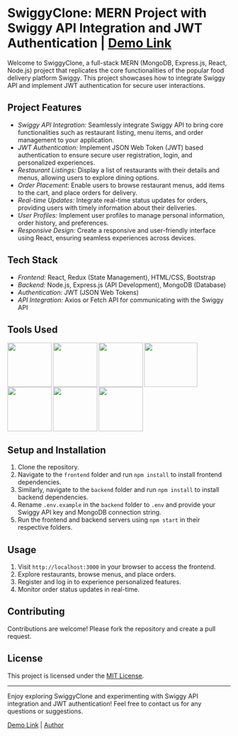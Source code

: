 # SwiggyClone: MERN Project with Swiggy API Integration and JWT Authentication | [Demo Link](https://drive.google.com/file/d/1-XKNIN0zddNU3LHWtqfOtVOmGujOSC_F/view?usp=sharing)

Welcome to SwiggyClone, a full-stack MERN (MongoDB, Express.js, React, Node.js) project that replicates the core functionalities of the popular food delivery platform Swiggy. This project showcases how to integrate Swiggy API and implement JWT authentication for secure user interactions.

## Project Features

- *Swiggy API Integration:* Seamlessly integrate Swiggy API to bring core functionalities such as restaurant listing, menu items, and order management to your application.
- *JWT Authentication:* Implement JSON Web Token (JWT) based authentication to ensure secure user registration, login, and personalized experiences.
- *Restaurant Listings:* Display a list of restaurants with their details and menus, allowing users to explore dining options.
- *Order Placement:* Enable users to browse restaurant menus, add items to the cart, and place orders for delivery.
- *Real-time Updates:* Integrate real-time status updates for orders, providing users with timely information about their deliveries.
- *User Profiles:* Implement user profiles to manage personal information, order history, and preferences.
- *Responsive Design:* Create a responsive and user-friendly interface using React, ensuring seamless experiences across devices.

## Tech Stack

- *Frontend:* React, Redux (State Management), HTML/CSS, Bootstrap
- *Backend:* Node.js, Express.js (API Development), MongoDB (Database)
- *Authentication:* JWT (JSON Web Tokens)
- *API Integration:* Axios or Fetch API for communicating with the Swiggy API
## Tools Used
<img align="left" src="https://user-images.githubusercontent.com/18380165/224329335-3cdf989b-bdce-41e6-82dc-7d4c50d5f283.png" width="100" height="100">
<img align="left" src="https://user-images.githubusercontent.com/18380165/224329345-7363d693-4f27-4a58-8c9e-086d8a3fa420.png" width="100" height="100">
<img align="left" src="https://user-images.githubusercontent.com/18380165/224332427-426a3fbb-e25d-4deb-a832-666ae2e2e418.png" width="100" height="100">
<img align="left" src="https://user-images.githubusercontent.com/18380165/224741719-3887a83f-9041-49b5-b1d3-a4b636147582.png" width="120" height="100">
<img align="left" src="https://user-images.githubusercontent.com/18380165/224742317-8448ec1f-c35e-4fa3-99bf-5075da765c1a.png" width="100" height="100">
<img align="left" src="https://user-images.githubusercontent.com/18380165/224742804-66cd82b1-fedd-40a1-ad43-6cd2a7b91e46.png" width="100" height="100">
<br>
<img  src="https://user-images.githubusercontent.com/18380165/224329339-a5174b23-1a5c-4ae4-95c8-ead20a29d77e.png" width="100" height="100">

## Setup and Installation

1. Clone the repository.
2. Navigate to the `frontend` folder and run `npm install` to install frontend dependencies.
3. Similarly, navigate to the `backend` folder and run `npm install` to install backend dependencies.
4. Rename `.env.example` in the `backend` folder to `.env` and provide your Swiggy API key and MongoDB connection string.
5. Run the frontend and backend servers using `npm start` in their respective folders.

## Usage

1. Visit `http://localhost:3000` in your browser to access the frontend.
2. Explore restaurants, browse menus, and place orders.
3. Register and log in to experience personalized features.
4. Monitor order status updates in real-time.

## Contributing

Contributions are welcome! Please fork the repository and create a pull request.

## License

This project is licensed under the [MIT License](LICENSE).

---

Enjoy exploring SwiggyClone and experimenting with Swiggy API integration and JWT authentication! Feel free to contact us for any questions or suggestions.

[Demo Link](https://drive.google.com/file/d/1-XKNIN0zddNU3LHWtqfOtVOmGujOSC_F/view?usp=sharing) | [Author](https://www.linkedin.com/in/nitesh7yadav/) 
